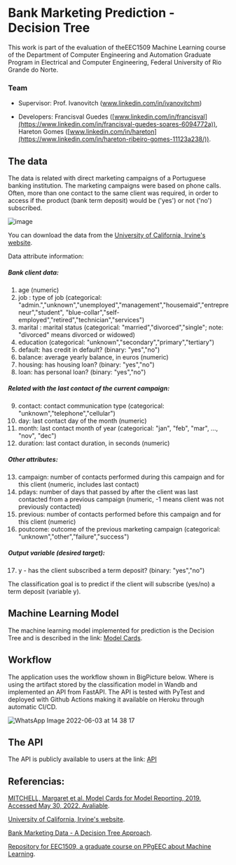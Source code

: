 # Bank Marketing Prediction - Decision Tree
This work is part of the evaluation of theEEC1509 Machine Learning course of the Department of Computer Engineering and Automation Graduate Program in Electrical and Computer Engineering, Federal University of Rio Grande do Norte.

### Team
 - Supervisor: Prof. Ivanovitch (www.linkedin.com/in/ivanovitchm)

 - Developers: Francisval Guedes ([www.linkedin.com/in/francisval](https://www.linkedin.com/in/francisval-guedes-soares-6094772a)), Hareton Gomes ([www.linkedin.com/in/hareton](https://www.linkedin.com/in/hareton-ribeiro-gomes-11123a238/)).

## The data
The data is related with direct marketing campaigns of a Portuguese banking institution. The marketing campaigns were based on phone calls. Often, more than one contact to the same client was required, in order to access if the product (bank term deposit) would be ('yes') or not ('no') subscribed.

![image](https://user-images.githubusercontent.com/104702301/171681331-db3da763-4572-4934-9137-5eb8ca21421a.png)

You can download the data from the [University of California, Irvine's website](http://archive.ics.uci.edu/ml/datasets/Bank+Marketing).

Data attribute information:
   ##### Bank client data:   
   1. age (numeric)
   2. job : type of job (categorical: "admin.","unknown","unemployed","management","housemaid","entrepreneur","student",
                                       "blue-collar","self-employed","retired","technician","services") 
   3. marital : marital status (categorical: "married","divorced","single"; note: "divorced" means divorced or widowed)
   4. education (categorical: "unknown","secondary","primary","tertiary")
   5. default: has credit in default? (binary: "yes","no")
   6. balance: average yearly balance, in euros (numeric) 
   7. housing: has housing loan? (binary: "yes","no")
   8. loan: has personal loan? (binary: "yes","no")
   ##### Related with the last contact of the current campaign:
   9. contact: contact communication type (categorical: "unknown","telephone","cellular") 
  10. day: last contact day of the month (numeric)
  11. month: last contact month of year (categorical: "jan", "feb", "mar", ..., "nov", "dec")
  12. duration: last contact duration, in seconds (numeric)
   ##### Other attributes:
  13. campaign: number of contacts performed during this campaign and for this client (numeric, includes last contact)
  14. pdays: number of days that passed by after the client was last contacted from a previous campaign (numeric, -1 means client was not previously contacted)
  15. previous: number of contacts performed before this campaign and for this client (numeric)
  16. poutcome: outcome of the previous marketing campaign (categorical: "unknown","other","failure","success")
  ##### Output variable (desired target):
  17. y - has the client subscribed a term deposit? (binary: "yes","no")


The classification goal is to predict if the client will subscribe (yes/no) a term deposit (variable y).

## Machine Learning Model
The machine learning model implemented for prediction is the Decision Tree and is described in the link: [Model Cards](https://github.com/francisvalguedes/bank_marketing/tree/master/classification).


## Workflow
The application uses the workflow shown in BigPicture below. Where is using the artifact stored by the classification model in Wandb and implemented an API from FastAPI. The API is tested with PyTest and deployed with Github Actions making it available on Heroku through automatic CI/CD.

![WhatsApp Image 2022-06-03 at 14 38 17](https://user-images.githubusercontent.com/104702301/171921028-73b700cc-7902-4308-9a25-ee8e331bcf4f.jpeg)


## The API
The API is publicly available to users at the link: [API](https://bank-marketing-data-app.herokuapp.com/)

## Referencias:

[MITCHELL, Margaret et al. Model Cards for Model Reporting, 2019. Accessed May 30, 2022. Avaliable](https://arxiv.org/abs/1810.03993).

[University of California, Irvine's website](http://archive.ics.uci.edu/ml/datasets/Bank+Marketing).

[Bank Marketing Data - A Decision Tree Approach](https://www.kaggle.com/code/shirantha/bank-marketing-data-a-decision-tree-approach/notebook).

[Repository for EEC1509, a graduate course on PPgEEC about Machine Learning](https://github.com/ivanovitchm/ppgeecmachinelearning).
